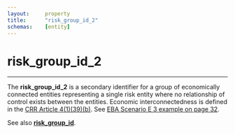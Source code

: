 ```yaml
---
layout:		property
title:		"risk_group_id_2"
schemas:	[entity]
---
```


# risk_group_id_2

---

The **risk_group_id_2** is a secondary identifier for a group of economically connected entities representing a single risk entity where no relationship of control exists between the entities. Economic interconnectedness is defined in the [CRR Article 4(1)(39)(b)][crr].
See [EBA Scenario E 3 example on page 32][eba].

See also [**risk_group_id**][cc].

[crr]: https://eur-lex.europa.eu/legal-content/EN/TXT/?uri=CELEX%3A32013R0575
[eba]: https://www.eba.europa.eu/sites/default/documents/files/documents/10180/2025808/a77be1e9-7564-47d2-a9d1-b7da98220352/Final%20Guidelines%20on%20connected%20clients%20%28EBA-GL-2017-15%29.pdf?retry=1
[cc]: https://github.com/suadelabs/fire/blob/master/documentation/properties/risk_group_id.md